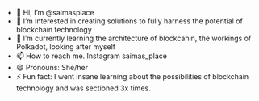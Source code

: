 - 👋 Hi, I’m @saimasplace
- 👀 I’m interested in creating solutions to fully harness the potential of blockchain technology 
- 🌱 I’m currently learning the architecture of blockcahin, the workings of Polkadot, looking after myself
- 📫 How to reach me. Instagram saimas_place
- 😄 Pronouns: She/her 
- ⚡ Fun fact: I went insane learning about the possibilities of blockchain technology and was sectioned 3x times. 

<!---
saimasplace/saimasplace is a ✨ special ✨ repository because its `README.md` (this file) appears on your GitHub profile.
You can click the Preview link to take a look at your changes.
--->
